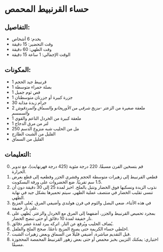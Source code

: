 # حساء القرنبيط المحمص

## التفاصيل:
* يخدم: 6 أشخاص
* وقت التحضير: 15 دقيقة
* وقت الطهي: 60 دقيقة
* الوقت الإجمالي: 1 ساعة 15 دقيقة

## المكونات:
* 1 قرنبيط جيد الحجم
* 1 بصلة حمراء متوسطة
* 1 فص ثوم جميل
* 1 جزرة كبيرة أو جزرتان متوسطتان
* 30 جرام زبدة مذابة
* 2 ملعقة صغيرة من الزعتر -*مزيج شرقي من الأوريجانو والسماق والمردقوش والسمسم*
* 1 ملعقة كبيرة من الخردل الناعم والقوي
* 1 لتر من مرق الدجاج
* 250 مل من الحليب شبه منزوع الدسم
* القليل من الشبت الطازج
* القليل من السماق

## التعليمات:
0. قم بتسخين الفرن مسبقًا، 220 درجة مئوية (425 درجة فهرنهايت)، مع تدوير الحرارة.
1. قطعي القرنبيط إلى زهيرات متوسطة الحجم وقشري الجزر وقطعيه إلى قطع بعرض 1.5 سم تقريبًا. ضع الخضروات على ورقة البسكويت.
2. نذوب الزبدة ونسكبها فوق الخضار ونتبل بالملح. اخبز لمدة 25 إلى 30 دقيقة دون أن تنسى تقليب الخضار في منتصف عملية الطهي. سيتم تحميرها بشكل جيد في نهاية الطهي.
3. في هذه الأثناء، ضعي البصل والثوم في فرن هولندي وأضيفي المرق. يُغلى المزيج على نار خفيفة.
4. بمجرد تحميص القرنبيط والجزر، أضفهما إلى المرق مع الخردل والزعتر. يُطهى على نار خفيفة لمدة 10 دقائق أو حتى تنضج الخضار.
5. يُضاف الحليب ويُرفع عن النار. اتركه يبرد لمدة عشر دقائق.
6. اخلطي حساء الكريمة حتى يصبح المزيج ناعمًا. صحح الملح والفلفل.
7. قبل التقديم مباشرة، أضيفي قليلًا من السماق وبعض زهيرات الشبت.
8. اختياري: يمكنك التزيين بخبز محمص أو حتى بعض زهور القرنبيط المحمصة المحجوزة مسبقًا.
